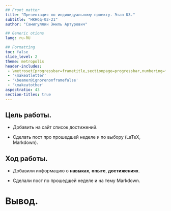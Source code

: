 ```yaml
---
## Front matter
title: "Презентация по индивидуальному проекту. Этап №3."
subtitle: "НКНбд-02-21"
author: "Самигуллин Эмиль Артурович"

## Generic otions
lang: ru-RU

## Formatting
toc: false
slide_level: 2
theme: metropolis
header-includes: 
 - \metroset{progressbar=frametitle,sectionpage=progressbar,numbering=fraction}
 - '\makeatletter'
 - '\beamer@ignorenonframefalse'
 - '\makeatother'
aspectratio: 43
section-titles: true
---
```


## Цель работы.

- Добавить на сайт список достижений.

- Сделать пост про прошедшей неделе и по выбору (LaTeX, Markdown).

## Ход работы.

- Добавили информацию о **навыках**, **опыте**, **достижениях**.

- Сделали пост по прошедшей неделе и на тему Markdown.

# Вывод.